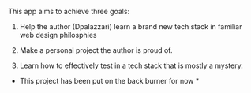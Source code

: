 This app aims to achieve three goals:

1) Help the author (Dpalazzari) learn a brand new tech stack in familiar web design philosphies

2) Make a personal project the author is proud of.

3) Learn how to effectively test in a tech stack that is mostly a mystery. 

* This project has been put on the back burner for now *

